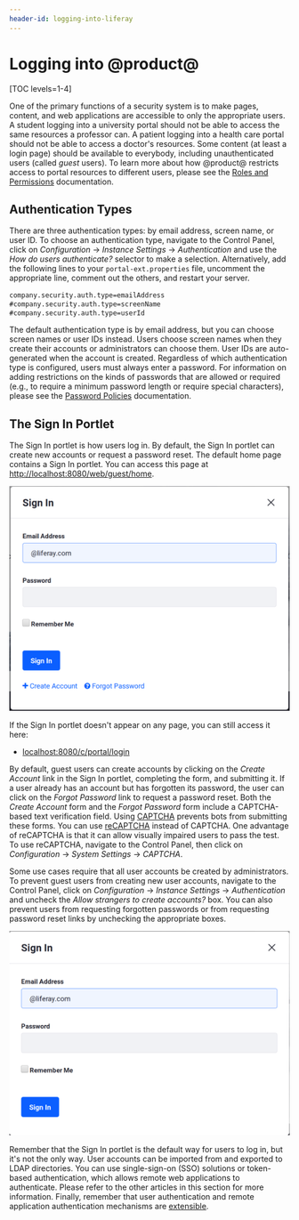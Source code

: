 ```yaml
---
header-id: logging-into-liferay
---
```


# Logging into @product@

[TOC levels=1-4]

One of the primary functions of a security system is to make pages, content, and
web applications are accessible to only the appropriate users. A student
logging into a university portal should not be able to access the same resources
a professor can. A patient logging into a health care portal should not be able
to access a doctor's resources. Some content (at least a login page) should be
available to everybody, including unauthenticated users (called *guest* users).
To learn more about how @product@ restricts access to portal resources to
different users, please see the 
[Roles and Permissions](/docs/7-1/user/-/knowledge_base/u/roles-and-permissions) 
documentation. 

## Authentication Types

There are three authentication types: by email address, screen
name, or user ID. To choose an authentication type, navigate to the Control
Panel, click on *Configuration* &rarr; *Instance Settings* &rarr;
*Authentication* and use the *How do users authenticate?* selector to make
a selection. Alternatively, add the following lines to your
`portal-ext.properties` file, uncomment the appropriate line, comment out the
others, and restart your server.

    company.security.auth.type=emailAddress
    #company.security.auth.type=screenName
    #company.security.auth.type=userId

The default authentication type is by email address, but you can choose screen
names or user IDs instead. Users choose screen names when they create their
accounts or administrators can choose them. User IDs are auto-generated when the
account is created. Regardless of which authentication type is configured, users
must always enter a password. For information on
adding restrictions on the kinds of passwords that are allowed or required
(e.g., to require a minimum password length or require special characters),
please see the 
[Password Policies](/docs/7-1/user/-/knowledge_base/u/password-policies) 
documentation. 

## The Sign In Portlet

The Sign In portlet is how users log in. By default, the Sign In portlet can
create new accounts or request a password reset. The default home page contains
a Sign In portlet. You can access this page at
[http://localhost:8080/web/guest/home](http://localhost:8080/web/guest/home).

![Figure 1: By default, the Sign In portlet allows users to log in, create a new account, or request a password reset.](../../images/sign-in-portlet.png)

If the Sign In portlet doesn't appear on any page, you can still access it here:

- [localhost:8080/c/portal/login](localhost:8080/c/portal/login)

By default, guest users can create accounts by clicking on the *Create Account*
link in the Sign In portlet, completing the form, and submitting it. If a user
already has an account but has forgotten its password, the user can click on the
*Forgot Password* link to request a password reset. Both the *Create Account*
form and the *Forgot Password* form include a CAPTCHA-based text verification
field. Using [CAPTCHA](http://www.captcha.net) prevents bots from submitting
these forms. You can use
[reCAPTCHA](https://www.google.com/recaptcha/intro/index.html) instead of
CAPTCHA. One advantage of reCAPTCHA is that it can allow visually impaired
users to pass the test. To use reCAPTCHA, navigate to the Control Panel, then
click on *Configuration* &rarr; *System Settings* &rarr; *CAPTCHA*.

Some use cases require that all user accounts be created by administrators.
To prevent guest users from creating new user accounts, navigate to the Control
Panel, click on *Configuration* &rarr; *Instance Settings* &rarr;
*Authentication* and uncheck the *Allow strangers to create accounts?* box. You
can also prevent users from requesting forgotten passwords or from requesting
password reset links by unchecking the appropriate boxes. 

![Figure 2: Here's a view of the Sign In portlet with the *Create Account* and *Forgot Password* options removed.](../../images/sign-in-portlet2.png)

Remember that the Sign In portlet is the default way for users to log in, but
it's not the only way. User accounts can be imported from and exported to LDAP
directories. You can use single-sign-on (SSO) solutions or token-based
authentication, which allows remote web applications to authenticate. Please
refer to the other articles in this section for more information. Finally,
remember that  user authentication and remote application authentication
mechanisms are
[extensible](/docs/7-1/tutorials/-/knowledge_base/t/authentication-pipelines). 

